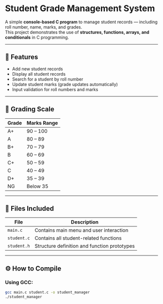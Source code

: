 # Student Grade Management System

A simple **console-based C program** to manage student records — including roll number, name, marks, and grades.  
This project demonstrates the use of **structures, functions, arrays, and conditionals** in C programming.

---

## 🎯 Features
- Add new student records  
- Display all student records  
- Search for a student by roll number  
- Update student marks (grade updates automatically)  
- Input validation for roll numbers and marks  

---

## 🧮 Grading Scale
| Grade | Marks Range |
|-------|--------------|
| A+    | 90 – 100    |
| A     | 80 – 89     |
| B+    | 70 – 79     |
| B     | 60 – 69     |
| C+    | 50 – 59     |
| C     | 40 – 49     |
| D+    | 35 – 39     |
| NG    | Below 35    |

---

## 🧰 Files Included
| File | Description |
|------|--------------|
| `main.c` | Contains main menu and user interaction |
| `student.c` | Contains all student-related functions |
| `student.h` | Structure definition and function prototypes |

---

## ⚙️ How to Compile
### Using GCC:
```bash
gcc main.c student.c -o student_manager
./student_manager
